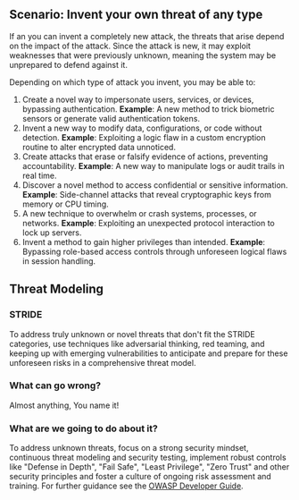## Scenario: Invent your own threat of any type

If an you can invent a completely new attack, the threats that arise depend on the impact of the attack. Since the attack is new, it may exploit weaknesses that were previously unknown, meaning the system may be unprepared to defend against it. 

Depending on which type of attack you invent, you may be able to:

1. Create a novel way to impersonate users, services, or devices, bypassing authentication. **Example**: A new method to trick biometric sensors or generate valid authentication tokens.
2. Invent a new way to modify data, configurations, or code without detection. **Example**: Exploiting a logic flaw in a custom encryption routine to alter encrypted data unnoticed.
3. Create attacks that erase or falsify evidence of actions, preventing accountability. **Example**: A new way to manipulate logs or audit trails in real time.
4. Discover a novel method to access confidential or sensitive information. **Example**: Side-channel attacks that reveal cryptographic keys from memory or CPU timing.
5. A new technique to overwhelm or crash systems, processes, or networks. **Example**: Exploiting an unexpected protocol interaction to lock up servers.
6. Invent a method to gain higher privileges than intended. **Example**: Bypassing role-based access controls through unforeseen logical flaws in session handling.

## Threat Modeling

### STRIDE

To address truly unknown or novel threats that don't fit the STRIDE categories, use techniques like adversarial thinking, red teaming, and keeping up with emerging vulnerabilities to anticipate and prepare for these unforeseen risks in a comprehensive threat model.

### What can go wrong?

Almost anything, You name it!

### What are we going to do about it?

To address unknown threats, focus on a strong security mindset, continuous threat modeling and security testing, implement robust controls like "Defense in Depth", "Fail Safe", "Least Privilege", "Zero Trust" and other security principles and foster a culture of ongoing risk assessment and training. For further guidance see the [OWASP Developer Guide](https://devguide.owasp.org/en/02-foundations/03-security-principles/).
